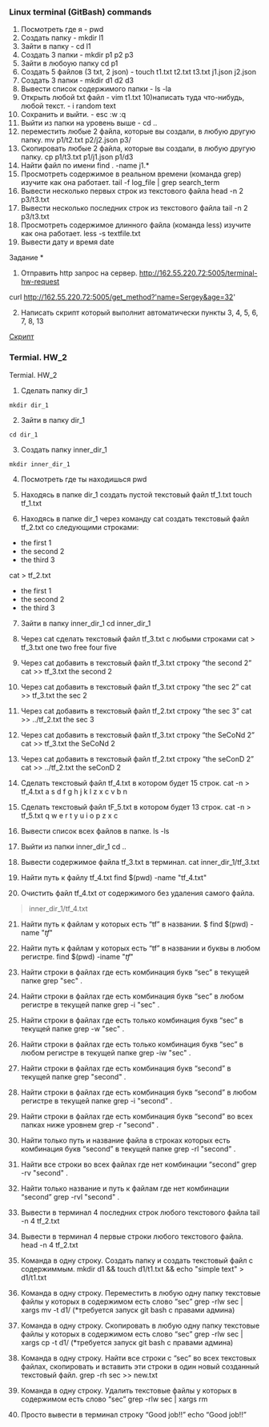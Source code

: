 ### Linux terminal (GitBash) commands

1) Посмотреть где я - pwd
2) Создать папку - mkdir l1
3) Зайти в папку - cd l1
4) Создать 3 папки - mkdir p1 p2 p3
5) Зайти в любоую папку cd p1
6) Создать 5 файлов (3 txt, 2 json) - touch t1.txt t2.txt t3.txt j1.json j2.json
7) Создать 3 папки - mkdir d1 d2 d3
8) Вывести список содержимого папки - ls -la
9) Открыть любой txt файл - vim t1.txt
10)написать туда что-нибудь, любой текст. - 
i 
random text
11) Сохранить и выйти. - 
esc
:w
:q
12) Выйти из папки на уровень выше - cd ..
13) переместить любые 2 файла, которые вы создали, в любую другую папку.
mv p1/t2.txt p2/j2.json p3/
14) Скопировать любые 2 файла, которые вы создали, в любую другую папку.
cp p1/t3.txt p1/j1.json p1/d3
15) Найти файл по имени
find . -name j1.*
16) Просмотреть содержимое в реальном времени (команда grep) изучите как она работает.
tail -f log_file | grep search_term
17) Вывести несколько первых строк из текстового файла
head -n 2 p3/t3.txt
18) Вывести несколько последних строк из текстового файла
tail -n 2 p3/t3.txt
19) Просмотреть содержимое длинного файла (команда less) изучите как она работает.
less -s textfile.txt
20) Вывести дату и время
date

Задание *
1) Отправить http запрос на сервер.
http://162.55.220.72:5005/terminal-hw-request

curl http://162.55.220.72:5005/get_method?'name=Sergey&age=32'

2) Написать скрипт который выполнит автоматически пункты 3, 4, 5, 6, 7, 8, 13

[Скрипт](https://github.com/VysotskiySS/qa_practice/blob/main/s1.sh)

### Termial. HW_2
Termial. HW_2
 1. Сделать папку dir_1

`mkdir dir_1`

 2. Зайти в папку dir_1

`cd dir_1`

 3. Создать папку inner_dir_1

`mkdir inner_dir_1`

 4. Посмотреть где ты находишься
pwd

 5. Находясь в папке dir_1 создать пустой текстовый файл tf_1.txt
touch tf_1.txt

 6. Находясь в папке dir_1 через команду cat создать текстовый файл tf_2.txt со следующими строками:
- the first 1
- the second 2
- the third 3

cat > tf_2.txt
- the first 1
- the second 2
- the third 3

 7. Зайти в папку inner_dir_1
cd inner_dir_1

 8. Через cat сделать текстовый файл tf_3.txt  c любыми строками
cat > tf_3.txt
one
two
free
four
five

 9. Через cat добавить в текстовый файл tf_3.txt строку “the second 2”
cat >> tf_3.txt
the second 2

 10. Через cat добавить в текстовый файл tf_3.txt строку “the sec 2”
cat >> tf_3.txt
the sec 2

 11. Через cat добавить в текстовый файл tf_2.txt строку “the sec 3”
cat >> ../tf_2.txt
the sec 3

 12. Через cat добавить в текстовый файл tf_3.txt строку “the SeCoNd 2”
cat >> tf_3.txt
the SeCoNd 2

 13. Через cat добавить в текстовый файл tf_2.txt строку “the seConD 2”
cat >> ../tf_2.txt
the seConD 2

 14. Сделать текстовый файл tf_4.txt в котором будет 15 строк.
cat -n > tf_4.txt
a
s
d
f
g
h
j
k
l
z
x
c
v
b
n

 15. Сделать текстовый файл tF_5.txt в котором будет 13 строк.
cat -n > tf_5.txt
q
w
e
r
t
y
u
i
o
p
z
x
c


 16. Вывести список всех файлов в папке.
ls -ls

 17. Выйти из папки inner_dir_1
cd ..

 18. Вывести содержимое файла tf_3.txt в терминал.
cat inner_dir_1/tf_3.txt

 19. Найти путь к файлу tf_4.txt
find $(pwd) -name "tf_4.txt"

 20. Очистить файл tf_4.txt от содержимого без удаления самого файла.
> inner_dir_1/tf_4.txt

 21. Найти путь к файлам у которых есть  “tf” в названии.
$ find $(pwd) -name "*tf*"

 22. Найти путь к файлам у которых есть  “tf” в названии и буквы в любом регистре.
find $(pwd) -iname "*tf*"

 23. Найти строки в файлах где есть комбинация букв “sec” в текущей папке
grep "sec" .

 24. Найти строки в файлах где есть комбинация букв “sec” в любом регистре в текущей папке
grep -i "sec" .

 25. Найти строки в файлах где есть только комбинация букв “sec” в текущей папке
grep -w "sec" .

 26. Найти строки в файлах где есть только комбинация букв “sec” в любом регистре в текущей папке
grep -iw "sec" .

 27. Найти строки в файлах где есть комбинация букв “second” в текущей папке
grep "second" .

 28. Найти строки в файлах где есть комбинация букв “second” в любом регистре в текущей папке
grep -i "second" .

 29. Найти строки в файлах где есть комбинация букв “second” во всех папках ниже уровнем
grep -r "second" .

 30. Найти только путь и название файла в строках которых есть комбинация букв “second” в текущей папке
grep -rl "second" .

 31. Найти все строки во всех файлах где нет комбинации “second”
grep -rv "second" .

 32. Найти только название и путь к файлам где нет комбинации “second”
grep -rvl "second" .

 33. Вывести в терминал 4 последних строк любого текстового файла
tail -n 4 tf_2.txt

 34. Вывести в терминал 4 первые строки любого текстового файла.
head -n 4 tf_2.txt

 35. Команда в одну строку. Создать папку и создать текстовый файл с содержиммым.
mkdir d1 && touch d1/t1.txt && echo "simple text" > d1/t1.txt

 36. Команда в одну строку. Переместить в любую одну папку текстовые файлы у которых в содержимом есть слово “sec”
grep -rlw sec | xargs mv -t d1/
(*требуется запуск git bash с правами админа)

 37. Команда в одну строку. Скопировать в любую одну папку текстовые файлы у которых в содержимом есть слово “sec”
grep -rlw sec | xargs cp -t d1/
(*требуется запуск git bash с правами админа)

 38. Команда в одну строку. Найти все строки c “sec” во всех текстовых файлах, скопировать и вставить эти строки в один новый созданный текстовый файл.
grep -rh sec >> new.txt

 39. Команда в одну строку. Удалить текстовые файлы у которых в содержимом есть слово “sec”
grep -rlw sec | xargs rm

 40. Просто вывести в терминал строку “Good job!!”
echo “Good job!!”
